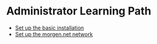 # Administrator Learning Path

- [Set up the basic installation](./setup/index.md)
- [Set up the morgen.net network](./morgen.net/index.md)